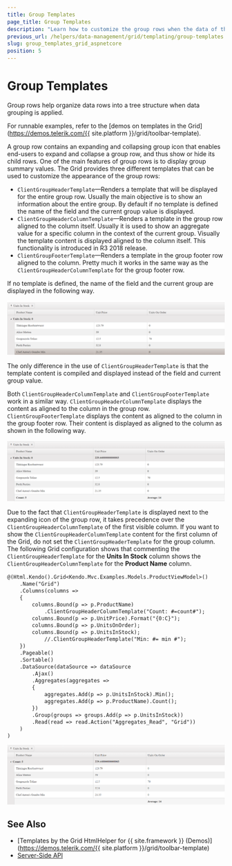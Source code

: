 ```yaml
---
title: Group Templates
page_title: Group Templates
description: "Learn how to customize the group rows when the data of the Telerik UI Grid for ASP.NET MVC is grouped."
previous_url: /helpers/data-management/grid/templating/group-templates
slug: group_templates_grid_aspnetcore
position: 5
---
```


# Group Templates

Group rows help organize data rows into a tree structure when data grouping is applied.

For runnable examples, refer to the [demos on templates in the Grid](https://demos.telerik.com/{{ site.platform }}/grid/toolbar-template).

A group row contains an expanding and collapsing group icon that enables end-users to expand and collapse a group row, and thus show or hide its child rows. One of the main features of group rows is to display group summary values. The Grid provides three different templates that can be used to customize the appearance of the group rows:

- `ClientGroupHeaderTemplate`&mdash;Renders a template that will be displayed for the entire group row. Usually the main objective is to show an information about the entire group. By default if no template is defined the name of the field and the current group value is displayed.
- `ClientGroupHeaderColumnTemplate`&mdash;Renders a template in the group row aligned to the column itself. Usually it is used to show an aggregate value for a specific column in the context of the current group. Visually the template content is displayed aligned to the column itself. This functionality is introduced in R3 2018 release.
- `ClientGroupFooterTemplate`&mdash;Renders a template in the group footer row aligned to the column. Pretty much it works in the same way as the `ClientGroupHeaderColumnTemplate` for the group footer row.

If no template is defined, the name of the field and the current group are displayed in the following way.

![A Grid with no group templates](../images/grid-no-group-header-template.png)

The only difference in the use of `ClientGroupHeaderTemplate` is that the template content is compiled and displayed instead of the field and current group value.

Both `ClientGroupHeaderColumnTemplate` and `ClientGroupFooterTemplate` work in a similar way. `ClientGroupHeaderColumnTemplate` displays the content as aligned to the column in the group row. `ClientGroupFooterTemplate` displays the content as aligned to the column in the group footer row. Their content is displayed as aligned to the column as shown in the following way.

![A Grid with GroupHeaderColumnTemplate and GroupFooterTemplate applied](../images/grid-group-header-column-template.png)

Due to the fact that `ClientGroupHeaderTemplate` is displayed next to the expanding icon of the group row, it takes precedence over the `ClientGroupHeaderColumnTemplate` of the first visible column. If you want to show the `ClientGroupHeaderColumnTemplate` content for the first column of the Grid, do not set the `ClientGroupHeaderTemplate` for the group column. The following Grid configuration shows that commenting the `ClientGroupHeaderTemplate` for the **Units In Stock** column shows the `ClientGroupHeaderColumnTemplate` for the **Product Name** column.

```
@(Html.Kendo().Grid<Kendo.Mvc.Examples.Models.ProductViewModel>()
    .Name("Grid")
    .Columns(columns =>
    {
        columns.Bound(p => p.ProductName)
            .ClientGroupHeaderColumnTemplate("Count: #=count#");
        columns.Bound(p => p.UnitPrice).Format("{0:C}");
        columns.Bound(p => p.UnitsOnOrder);
        columns.Bound(p => p.UnitsInStock);
            //.ClientGroupHeaderTemplate("Min: #= min #");
    })
    .Pageable()
    .Sortable()
    .DataSource(dataSource => dataSource
        .Ajax()
        .Aggregates(aggregates =>
        {
            aggregates.Add(p => p.UnitsInStock).Min();
            aggregates.Add(p => p.ProductName).Count();
        })
        .Group(groups => groups.Add(p => p.UnitsInStock))
        .Read(read => read.Action("Aggregates_Read", "Grid"))
    )
)
```

![A Grid with GroupHeaderColumnTemplate for first column applied and no GroupHeaderTemplate](../images/grid-group-header-column-template-first-column.png)

## See Also

* [Templates by the Grid HtmlHelper for {{ site.framework }} (Demos)](https://demos.telerik.com/{{ site.platform }}/grid/toolbar-template)
* [Server-Side API](/api/grid)
